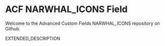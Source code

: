 # ACF NARWHAL_ICONS Field

Welcome to the Advanced Custom Fields NARWHAL_ICONS repository on Github.

EXTENDED_DESCRIPTION